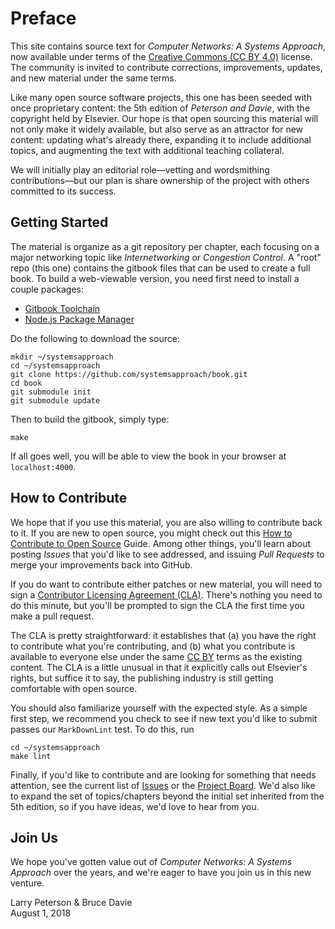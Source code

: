 <!--- Copyright 2018, Larry Peterson & Bruce Davie    --->
<!--- Licsenced under the CC BY License, Version 4.0 --->
<!--- https://creativecommons.org/licenses/by/4.0  --->

# Preface 

This site contains source text for *Computer Networks: A Systems
Approach*, now available under terms of the [Creative Commons
(CC BY 4.0)](https://creativecommons.org/licenses/by/4.0)
license. The community is invited to contribute corrections,
improvements, updates, and new material under the same terms.

Like many open source software projects, this one has been seeded
with once proprietary content: the 5th edition of *Peterson and Davie*,
with the copyright held by Elsevier. Our hope is that open sourcing
this material will not only make it widely available, but also serve
as an attractor for new content: updating what's already there,
expanding it to include additional topics, and augmenting the text
with additional teaching collateral.

We will initially play an editorial role—vetting and wordsmithing
contributions—but our plan is share ownership of the project with
others committed to its success.

## Getting Started

The material is organize as a git repository per chapter, each
focusing on a major networking topic like *Internetworking* or
*Congestion Control*. A "root" repo (this one) contains the gitbook
files that can be used to create a full book. To build a web-viewable
version, you need first need to install a couple packages:

* [Gitbook Toolchain](https://toolchain.gitbook.com/setup.html)
* [Node.js Package Manager](https://www.npmjs.com/get-npm)

Do the following to download the source:

```shell
mkdir ~/systemsapproach
cd ~/systemsapproach
git clone https://github.com/systemsapproach/book.git
cd book
git submodule init
git submodule update
```

Then to build the gitbook, simply type:

```shell
make
```

If all goes well, you will be able to view the book in your browser at
`localhost:4000`.

## How to Contribute

We hope that if you use this material, you are also willing to
contribute back to it. If you are new to open source, you might check
out this [How to Contribute to Open
Source](https://opensource.guide/how-to-contribute/) Guide.
Among other things, you'll learn about posting *Issues* that you'd
like to see addressed, and issuing *Pull Requests* to merge your
improvements back into GitHub.

If you do want to contribute either patches or new material, you will
need to sign a [Contributor Licensing Agreement
(CLA)](https://github.com/SystemsApproach/book/blob/master/CLA.md).
There's nothing you need to do this minute, but you'll be prompted to
sign the CLA the first time you make a pull request.

The CLA is pretty straightforward: it establishes that (a) you have
the right to contribute what you're contributing, and (b) what you
contribute is available to everyone else under the same
[CC BY](https://creativecommons.org/licenses/by/4.0) terms as
the existing content. The CLA is a little unusual in that it explicitly
calls out Elsevier's rights, but suffice it to say, the publishing
industry is still getting comfortable with open source.

You should also familiarize yourself with the expected style. As a
simple first step,  we recommend you check to see if new text
you'd like to submit passes our `MarkDownLint` test. To do this,
run

```shell
cd ~/systemsapproach
make lint
```

Finally, if you'd like to contribute and are looking for something
that needs attention, see the current list of
[Issues](https://github.com/orgs/SystemsApproach/issues/)
or the [Project Board](https://github.com/orgs/SystemsApproach/projects/).
We'd also like to expand the set of topics/chapters beyond the initial
set inherited from the 5th edition, so if you have ideas, we'd love to
hear from you.

## Join Us

We hope you've gotten value out of *Computer Networks: A Systems
Approach* over the years, and we're eager to have you join us in this
new venture.

Larry Peterson & Bruce Davie  
August 1, 2018

